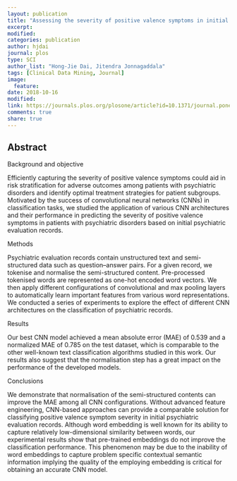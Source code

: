 ```yaml
---
layout: publication
title: "Assessing the severity of positive valence symptoms in initial psychiatric evaluation records: Should we use convolutional neural networks?"
excerpt:
modified:
categories: publication
author: hjdai
journal: plos
type: SCI
author_list: "Hong-Jie Dai, Jitendra Jonnagaddala"
tags: [Clinical Data Mining, Journal]
image:
  feature:
date: 2018-10-16
modified: 
link: https://journals.plos.org/plosone/article?id=10.1371/journal.pone.0204493
comments: true
share: true
---
```


## Abstract

Background and objective

Efficiently capturing the severity of positive valence symptoms could aid in risk stratification for adverse outcomes among patients with psychiatric disorders and identify optimal treatment strategies for patient subgroups. Motivated by the success of convolutional neural networks (CNNs) in classification tasks, we studied the application of various CNN architectures and their performance in predicting the severity of positive valence symptoms in patients with psychiatric disorders based on initial psychiatric evaluation records.

Methods

Psychiatric evaluation records contain unstructured text and semi-structured data such as question–answer pairs. For a given record, we tokenise and normalise the semi-structured content. Pre-processed tokenised words are represented as one-hot encoded word vectors. We then apply different configurations of convolutional and max pooling layers to automatically learn important features from various word representations. We conducted a series of experiments to explore the effect of different CNN architectures on the classification of psychiatric records.

Results

Our best CNN model achieved a mean absolute error (MAE) of 0.539 and a normalized MAE of 0.785 on the test dataset, which is comparable to the other well-known text classification algorithms studied in this work. Our results also suggest that the normalisation step has a great impact on the performance of the developed models.

Conclusions

We demonstrate that normalisation of the semi-structured contents can improve the MAE among all CNN configurations. Without advanced feature engineering, CNN-based approaches can provide a comparable solution for classifying positive valence symptom severity in initial psychiatric evaluation records. Although word embedding is well known for its ability to capture relatively low-dimensional similarity between words, our experimental results show that pre-trained embeddings do not improve the classification performance. This phenomenon may be due to the inability of word embeddings to capture problem specific contextual semantic information implying the quality of the employing embedding is critical for obtaining an accurate CNN model.

